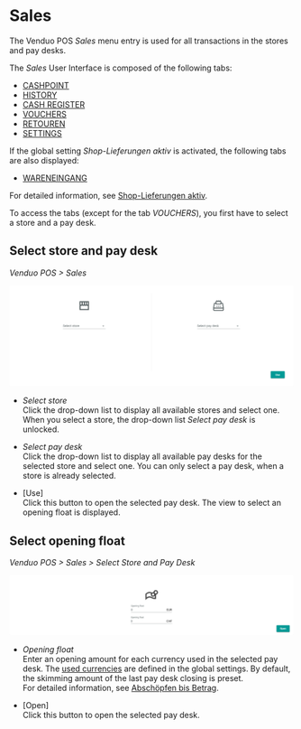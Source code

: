 # Sales

The Venduo POS *Sales* menu entry is used for all transactions in the stores and pay desks.

The *Sales* User Interface is composed of the following tabs:
  - [CASHPOINT](./01a_Cashpoint.md)
  - [HISTORY](./01b_History.md)
  - [CASH REGISTER](./01c_CashRegister.md)
  - [VOUCHERS](./01d_Vouchers.md)
  - [RETOUREN](./01e_Returns.md)
  - [SETTINGS](./01f_Settings.md)

If the global setting *Shop-Lieferungen aktiv* is activated, the following tabs are also displayed:
  - [WARENEINGANG](./01g_Wareneingang.md)

For detailed information, see [Shop-Lieferungen aktiv](./02a_GlobalSettings.md#shop-lieferungen-aktiv).


To access the tabs (except for the tab *VOUCHERS*), you first have to select a store and a pay desk.

## Select store and pay desk
*Venduo POS > Sales*

![Sales](../../Assets/Screenshots/POS/Sales/Select.png "[Sales]")

- *Select store*   
  Click the drop-down list to display all available stores and select one. When you select a store, the drop-down list *Select pay desk* is unlocked.

- *Select pay desk*   
  Click the drop-down list to display all available pay desks for the selected store and select one. You can only select a pay desk, when a store is already selected.

- [Use]   
  Click this button to open the selected pay desk. The view to select an opening float is displayed.

## Select opening float

*Venduo POS > Sales > Select Store and Pay Desk*

![Sales](../../Assets/Screenshots/POS/Sales/OpeningFloat.png "[Sales]")

- *Opening float*   
  Enter an opening amount for each currency used in the selected pay desk. The [used currencies](./02a_GlobalSettings.md#verwendete-währungen) are defined in the global settings. By default, the skimming amount of the last pay desk closing is preset.   
  For detailed information, see [Abschöpfen bis Betrag](./02a_GlobalSettings.md#abschöpfen-bis-betrag).

- [Open]   
  Click this button to open the selected pay desk.
